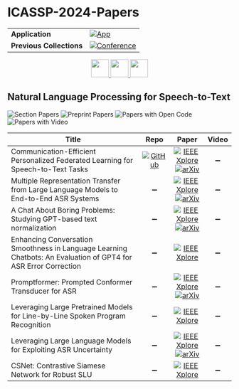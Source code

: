# ICASSP-2024-Papers

<table>
    <tr>
        <td><strong>Application</strong></td>
        <td>
            <a href="https://huggingface.co/spaces/DmitryRyumin/NewEraAI-Papers" style="float:left;">
                <img src="https://img.shields.io/badge/🤗-NewEraAI--Papers-FFD21F.svg" alt="App" />
            </a>
        </td>
    </tr>
    <tr>
        <td><strong>Previous Collections</strong></td>
        <td>
            <a href="https://github.com/DmitryRyumin/ICASSP-2023-24-Papers/blob/main/README_2023.md">
                <img src="http://img.shields.io/badge/ICASSP-2023-0073AE.svg" alt="Conference">
            </a>
        </td>
    </tr>
</table>

<div align="center">
    <a href="https://github.com/DmitryRyumin/ICASSP-2023-24-Papers/blob/main/sections/2024/main/GC-L4.md">
        <img src="https://cdn.jsdelivr.net/gh/DmitryRyumin/NewEraAI-Papers@main/images/left.svg" width="40" alt="" />
    </a>
    <a href="https://github.com/DmitryRyumin/ICASSP-2023-24-Papers/">
        <img src="https://cdn.jsdelivr.net/gh/DmitryRyumin/NewEraAI-Papers@main/images/home.svg" width="40" alt="" />
    </a>
    <a href="https://github.com/DmitryRyumin/ICASSP-2023-24-Papers/blob/main/sections/2024/main/SLP-L24.md">
        <img src="https://cdn.jsdelivr.net/gh/DmitryRyumin/NewEraAI-Papers@main/images/right.svg" width="40" alt="" />
    </a>
</div>

## Natural Language Processing for Speech-to-Text

![Section Papers](https://img.shields.io/badge/Section%20Papers-0-42BA16) ![Preprint Papers](https://img.shields.io/badge/Preprint%20Papers-0-b31b1b) ![Papers with Open Code](https://img.shields.io/badge/Papers%20with%20Open%20Code-0-1D7FBF) ![Papers with Video](https://img.shields.io/badge/Papers%20with%20Video-0-FF0000)

| **Title** | **Repo** | **Paper** | **Video** |
|-----------|:--------:|:---------:|:---------:|
| Communication-Efficient Personalized Federated Learning for Speech-to-Text Tasks | [![GitHub](https://img.shields.io/github/stars/Audio-WestlakeU/RVAE-EM?style=flat)](https://github.com/Audio-WestlakeU/RVAE-EM) | [![IEEE Xplore](https://img.shields.io/badge/IEEE-10447662-E4A42C.svg)](https://ieeexplore.ieee.org/document/10447662) <br/> [![arXiv](https://img.shields.io/badge/arXiv-2401.10070-b31b1b.svg)](https://www.arxiv.org/abs/2401.10070) | :heavy_minus_sign: |
| Multiple Representation Transfer from Large Language Models to End-to-End ASR Systems | :heavy_minus_sign: | [![IEEE Xplore](https://img.shields.io/badge/IEEE-10448022-E4A42C.svg)](https://ieeexplore.ieee.org/document/10448022) <br/> [![arXiv](https://img.shields.io/badge/arXiv-2309.04031-b31b1b.svg)](https://arxiv.org/abs/2309.04031) | :heavy_minus_sign: |
| A Chat About Boring Problems: Studying GPT-based text normalization | :heavy_minus_sign: | [![IEEE Xplore](https://img.shields.io/badge/IEEE-10447169-E4A42C.svg)](https://ieeexplore.ieee.org/document/10447169) <br/> [![arXiv](https://img.shields.io/badge/arXiv-2309.13426-b31b1b.svg)](https://arxiv.org/abs/2309.13426) | :heavy_minus_sign: |
| Enhancing Conversation Smoothness in Language Learning Chatbots: An Evaluation of GPT4 for ASR Error Correction | :heavy_minus_sign: | [![IEEE Xplore](https://img.shields.io/badge/IEEE-10447641-E4A42C.svg)](https://ieeexplore.ieee.org/document/10447641) | :heavy_minus_sign: |
| Promptformer: Prompted Conformer Transducer for ASR | :heavy_minus_sign: | [![IEEE Xplore](https://img.shields.io/badge/IEEE-10446748-E4A42C.svg)](https://ieeexplore.ieee.org/document/10446748) <br/> [![arXiv](https://img.shields.io/badge/arXiv-2401.07360-b31b1b.svg)](https://arxiv.org/abs/2401.07360) | :heavy_minus_sign: |
| Leveraging Large Pretrained Models for Line-by-Line Spoken Program Recognition | :heavy_minus_sign: | [![IEEE Xplore](https://img.shields.io/badge/IEEE-10448435-E4A42C.svg)](https://ieeexplore.ieee.org/document/10448435) | :heavy_minus_sign: |
| Leveraging Large Language Models for Exploiting ASR Uncertainty | :heavy_minus_sign: | [![IEEE Xplore](https://img.shields.io/badge/IEEE-10446132-E4A42C.svg)](https://ieeexplore.ieee.org/document/10446132) <br/> [![arXiv](https://img.shields.io/badge/arXiv-2309.04842-b31b1b.svg)](https://arxiv.org/abs/2309.04842) | :heavy_minus_sign: |
| CSNet: Contrastive Siamese Network for Robust SLU | :heavy_minus_sign: | [![IEEE Xplore](https://img.shields.io/badge/IEEE-10448083-E4A42C.svg)](https://ieeexplore.ieee.org/document/10448083) | :heavy_minus_sign: |



